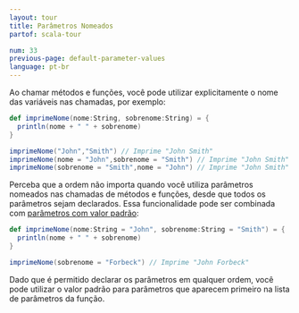 ```yaml
---
layout: tour
title: Parâmetros Nomeados
partof: scala-tour

num: 33
previous-page: default-parameter-values
language: pt-br
---
```


Ao chamar métodos e funções, você pode utilizar explicitamente o nome das variáveis nas chamadas, por exemplo:

```scala mdoc
def imprimeNome(nome:String, sobrenome:String) = {
  println(nome + " " + sobrenome)
}

imprimeNome("John","Smith") // Imprime "John Smith"
imprimeNome(nome = "John",sobrenome = "Smith") // Imprime "John Smith"
imprimeNome(sobrenome = "Smith",nome = "John") // Imprime "John Smith"
```

Perceba que a ordem não importa quando você utiliza parâmetros nomeados nas chamadas de métodos e funções, desde que todos os parâmetros sejam declarados.  Essa funcionalidade pode ser combinada com [parâmetros com valor padrão](default-parameter-values.html):

```scala mdoc:nest
def imprimeNome(nome:String = "John", sobrenome:String = "Smith") = {
  println(nome + " " + sobrenome)
}

imprimeNome(sobrenome = "Forbeck") // Imprime "John Forbeck"
```

Dado que é permitido declarar os parâmetros em qualquer ordem, você pode utilizar o valor padrão para parâmetros que aparecem primeiro na lista de parâmetros da função.

